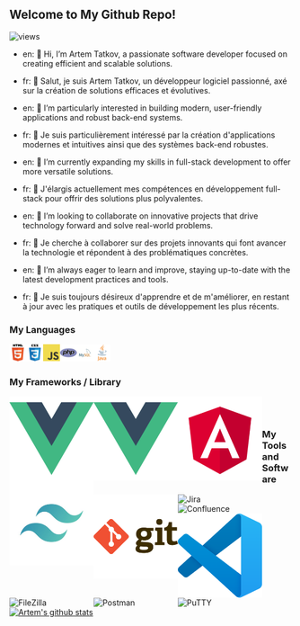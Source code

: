 ## Welcome to My Github Repo!

<p align="left"> <img src="https://komarev.com/ghpvc/?username=sudo-artem-dev&label=Profile%20views&color=0e75b6&style=flat" alt="views" /> </p>

- en: 👋 Hi, I’m Artem Tatkov, a passionate software developer focused on creating efficient and scalable solutions.
- fr: 👋 Salut, je suis Artem Tatkov, un développeur logiciel passionné, axé sur la création de solutions efficaces et évolutives.

- en: 👀 I’m particularly interested in building modern, user-friendly applications and robust back-end systems.
- fr: 👀 Je suis particulièrement intéressé par la création d'applications modernes et intuitives ainsi que des systèmes back-end robustes.

- en: 🌱 I’m currently expanding my skills in full-stack development to offer more versatile solutions.
- fr: 🌱 J'élargis actuellement mes compétences en développement full-stack pour offrir des solutions plus polyvalentes.

- en: 💞️ I’m looking to collaborate on innovative projects that drive technology forward and solve real-world problems.
- fr: 💞️ Je cherche à collaborer sur des projets innovants qui font avancer la technologie et répondent à des problématiques concrètes.

- en: 🚀 I’m always eager to learn and improve, staying up-to-date with the latest development practices and tools.
- fr: 🚀 Je suis toujours désireux d'apprendre et de m'améliorer, en restant à jour avec les pratiques et outils de développement les plus récents.

### My Languages

<img align="left" alt="HTML5" width="30px" src="https://raw.githubusercontent.com/github/explore/80688e429a7d4ef2fca1e82350fe8e3517d3494d/topics/html/html.png" />
<img align="left" alt="CSS3" width="30px" src="https://raw.githubusercontent.com/github/explore/80688e429a7d4ef2fca1e82350fe8e3517d3494d/topics/css/css.png" />
<img align="left" alt="JavaScript" width="30px" src="https://raw.githubusercontent.com/github/explore/80688e429a7d4ef2fca1e82350fe8e3517d3494d/topics/javascript/javascript.png" />
<img align="left" alt="PHP" width="30px" src="https://raw.githubusercontent.com/github/explore/80688e429a7d4ef2fca1e82350fe8e3517d3494d/topics/php/php.png" />
<img align="left" alt="MySQL" width="30px" src="https://raw.githubusercontent.com/github/explore/80688e429a7d4ef2fca1e82350fe8e3517d3494d/topics/mysql/mysql.png" />
<img align="left" alt="Java" width="30px" src="https://raw.githubusercontent.com/github/explore/80688e429a7d4ef2fca1e82350fe8e3517d3494d/topics/java/java.png" />

<br><br>

### My Frameworks / Library

<img align="left" alt="Laravel" width="150" src="https://raw.githubusercontent.com/github/explore/80688e429a7d4ef2fca1e82350fe8e3517d3494d/topics/vue/vue.png" />
<img align="left" alt="Vue.js" width="150" src="https://raw.githubusercontent.com/github/explore/80688e429a7d4ef2fca1e82350fe8e3517d3494d/topics/vue/vue.png" />
<img align="left" alt="Angular" width="150" src="https://raw.githubusercontent.com/github/explore/80688e429a7d4ef2fca1e82350fe8e3517d3494d/topics/angular/angular.png" />
<img align="left" alt="Tailwind CSS" width="150" src="https://raw.githubusercontent.com/github/explore/80688e429a7d4ef2fca1e82350fe8e3517d3494d/topics/tailwind/tailwind.png" />

<br><br>

### My Tools and Software

<img align="left" alt="GIT" width="150" src="https://raw.githubusercontent.com/github/explore/05d0f0dfceafd861bdf2b53559399dae7b2e2d8b/topics/git/git.png" />
<img align="left" alt="Jira" width="150" src="https://upload.wikimedia.org/wikipedia/commons/thumb/8/8a/Jira_Logo.svg/2560px-Jira_Logo.svg.png" />
<img align="left" alt="Confluence" width="150" src="https://cdn-icons-png.flaticon.com/512/5968/5968793.png" />
<img align="left" alt="Visual Studio Code" width="150" src="https://raw.githubusercontent.com/github/explore/05d0f0dfceafd861bdf2b53559399dae7b2e2d8b/topics/visual-studio-code/visual-studio-code.png" />
<img align="left" alt="FileZilla" width="150" src="https://static-00.iconduck.com/assets.00/filezilla-icon-2048x2047-v8bjgpaf.png" />
<img align="left" alt="Postman" width="150" src="https://www.svgrepo.com/show/354202/postman-icon.svg" />
<img align="left" alt="PuTTY" width="150" src="https://upload.wikimedia.org/wikipedia/commons/thumb/e/e7/PuTTY_Icon.svg/800px-PuTTY_Icon.svg.png" />

<br><br>

<p align="left">
  <a href="https://github.com/sudo-artem-dev"><img src="https://github-readme-stats.vercel.app/api?username=sudo-artem-dev&hide_border=true&show_icons=true" alt="Artem's github stats"></a>
</p>
